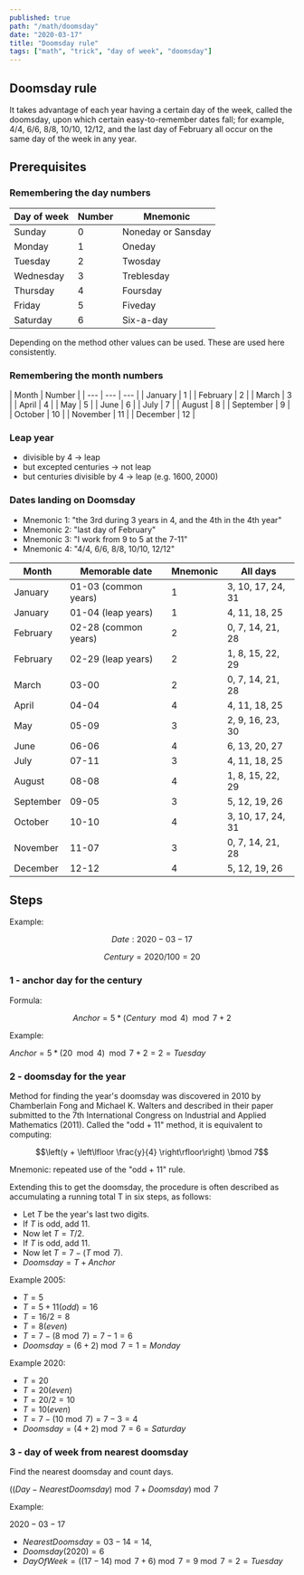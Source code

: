 ```yaml
---
published: true
path: "/math/doomsday"
date: "2020-03-17"
title: "Doomsday rule"
tags: ["math", "trick", "day of week", "doomsday"]
---
```


## Doomsday rule

It takes advantage of each year having a certain day of the week, called the doomsday, upon which certain easy-to-remember dates fall; for example, 4/4, 6/6, 8/8, 10/10, 12/12, and the last day of February all occur on the same day of the week in any year.

## Prerequisites

### Remembering the day numbers

|  Day of week  | Number  |  Mnemonic  |
| --- | --- | --- |
| Sunday  | 0 | Noneday or Sansday |
| Monday | 1 | Oneday |
| Tuesday | 2 | Twosday |
| Wednesday | 3 | Treblesday |
| Thursday | 4 | Foursday |
| Friday | 5 | Fiveday |
| Saturday | 6 | Six-a-day |

Depending on the method other values can be used. These are used here consistently.

### Remembering the month numbers

|  Month  | Number  |
| --- | --- | --- |
| January  | 1 |
| February  | 2 |
| March  | 3 |
| April  | 4 |
| May  | 5 |
| June  | 6 |
| July  | 7 |
| August  | 8 |
| September  | 9 |
| October  | 10 |
| November  | 11 |
| December | 12 |

### Leap year

- divisible by 4 -> leap
- but excepted centuries -> not leap
- but centuries divisible by 4 -> leap (e.g. 1600, 2000)

### Dates landing on Doomsday

- Mnemonic 1: "the 3rd during 3 years in 4, and the 4th in the 4th year"
- Mnemonic 2: "last day of February"
- Mnemonic 3: "I work from 9 to 5 at the 7-11"
- Mnemonic 4: "4/4, 6/6, 8/8, 10/10, 12/12"

| Month  | Memorable date | Mnemonic | All days |
| --- | --- | --- | --- |
| January | 01-03 (common years) | 1 | 3, 10, 17, 24, 31 |
| January | 01-04 (leap years) | 1 | 4, 11, 18, 25 |
| February | 02-28 (common years) | 2 | 0, 7, 14, 21, 28 |
| February | 02-29 (leap years) | 2 | 1, 8, 15, 22, 29 |
| March | 03-00 | 2 | 0, 7, 14, 21, 28 |
| April | 04-04 | 4 | 4, 11, 18, 25 |
| May | 05-09 | 3 | 2, 9, 16, 23, 30 |
| June | 06-06 | 4 | 6, 13, 20, 27 |
| July | 07-11 | 3 | 4, 11, 18, 25 |
| August | 08-08 | 4 | 1, 8, 15, 22, 29 |
| September | 09-05 | 3 | 5, 12, 19, 26 |
| October | 10-10 | 4 | 3, 10, 17, 24, 31 |
| November | 11-07 | 3 | 0, 7, 14, 21, 28 |
| December | 12-12 | 4 | 5, 12, 19, 26 |

## Steps

Example:

$$Date:2020-03-17$$

$$Century = 2020/100 = 20$$

### 1 - anchor day for the century

Formula:

$$Anchor = 5 * (Century \mod 4) \mod 7 + 2$$

Example:

$Anchor = 5 * (20 \mod 4) \mod 7 + 2 = 2 = Tuesday$

### 2 - doomsday for the year

Method for finding the year's doomsday was discovered in 2010 by Chamberlain Fong and Michael K. Walters and described in their paper submitted to the 7th International Congress on Industrial and Applied Mathematics (2011). Called the "odd + 11" method, it is equivalent to computing:

$$\left(y + \left\lfloor \frac{y}{4} \right\rfloor\right) \bmod 7$$

Mnemonic: repeated use of the "odd + 11" rule.

Extending this to get the doomsday, the procedure is often described as accumulating a running total T in six steps, as follows:

- Let $T$ be the year's last two digits.
- If $T$ is odd, add 11.
- Now let $T = T/2$.
- If $T$ is odd, add 11.
- Now let $T = 7 − (T \bmod 7)$.
- $Doomsday = T + Anchor$

Example 2005:

- $T = 5$
- $T = 5 + 11 (odd) = 16$
- $T = 16/2 = 8$
- $T = 8 (even)$
- $T = 7 − (8 \bmod 7) = 7 − 1 = 6$
- $Doomsday = (6 + 2) \bmod 7 = 1 = Monday$

Example 2020:

- $T = 20$
- $T = 20 (even)$
- $T = 20/2 = 10$
- $T = 10 (even)$
- $T = 7 − (10 \bmod 7) = 7 − 3 = 4$
- $Doomsday = (4 + 2) \bmod 7 = 6 = Saturday$

### 3 - day of week from nearest doomsday

Find the nearest doomsday and count days.

$((Day - NearestDoomsday) \bmod 7 + Doomsday) \bmod 7$

Example:

$2020-03-17$

- $NearestDoomsday = 03-14 = 14$,
- $Doomsday(2020) = 6$
- $DayOfWeek = ((17-14) \bmod 7 + 6) \bmod 7 = 9 \bmod 7 = 2 = Tuesday$
